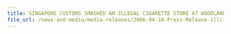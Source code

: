 ```yaml
---
title: SINGAPORE CUSTOMS SMASHED AN ILLEGAL CIGARETTE STORE AT WOODLANDS – ONE ARRESTED AND 12700 PACKETS CIGARETTE SEIZED 
file_url: /news-and-media/media-releases/2006-04-18-Press-Release-illcigg.pdf
---
```

